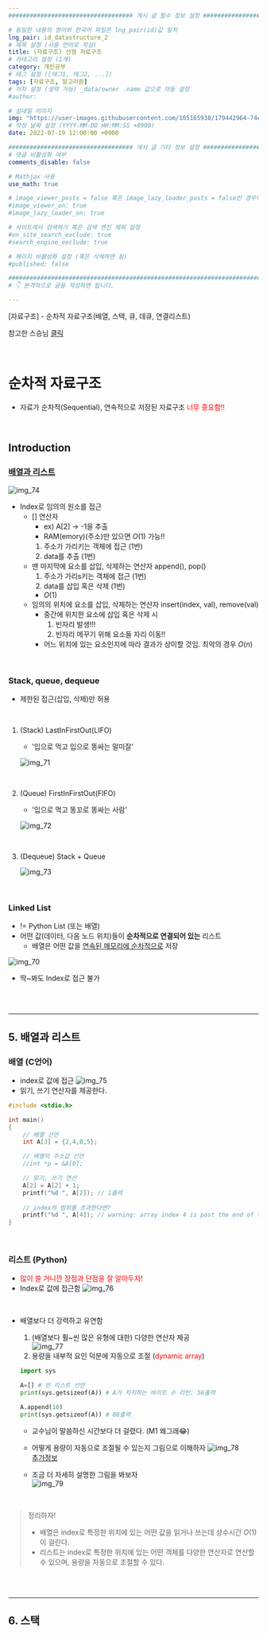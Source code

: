 ```yaml
---
################################### 게시 글 필수 정보 설정 ###################################

# 동일한 내용의 영어와 한국어 파일은 lng_pair(id)값 일치
lng_pair: id_datastructure_2
# 제목 설정 (사용 언어로 작성)
title: (자료구조) 선형 자료구조
# 카테고리 설정 (1개)
category: 개인공부
# 태그 설정 ([태그1, 태그2, ...])
tags: [자료구조, 알고리즘] 
# 저자 설정 (생략 가능) _data/owner .name 값으로 자동 설정
#author: 

# 섬네일 이미지
img: "https://user-images.githubusercontent.com/105165938/179442964-74ed7772-8a3b-4b1c-bee9-989a62bcda14.png" 
# 작성 날짜 설정 (YYYY-MM-DD HH:MM:SS +0900)
date: 2022-07-19 12:00:00 +0900

################################### 게시 글 기타 정보 설정 ###################################
# 댓글 비활성화 여부
comments_disable: false

# Mathjax 사용
use_math: true

# image_viewer_posts = false 혹은 image_lazy_loader_posts = false인 경우에만 사용
#image_viewer_on: true
#image_lazy_loader_on: true

# 사이트에서 검색하기 혹은 검색 엔진 제외 설정 
#on_site_search_exclude: true
#search_engine_exclude: true

# 페이지 비활성화 설정 (혹은 삭제하면 됨)
#published: false

##########################################################################################
# 👇 본격적으로 글을 작성하면 됩니다. 

---
```

<!-- outline-start -->

\[자료구조\] - 순차적 자료구조(배열, 스택, 큐, 데큐, 연결리스트)

<!-- outline-end -->
참고한 스승님 [클릭](https://www.youtube.com/watch?v=PIidtIBCjEg&list=PLsMufJgu5933ZkBCHS7bQTx0bncjwi4PK)

<br>

# 순차적 자료구조

* 자료가 순차적(Sequential), 연속적으로 저장된 자료구조 <span style="color:red">너무 중요함!!</span>

<br>

## Introduction

### [배열과 리스트](#5-배열과-리스트)<br>

![img_74](https://user-images.githubusercontent.com/105165938/179845596-6aa4eefb-989b-4daa-b4f6-b3d51c07a149.jpeg)<br>

* Index로 임의의 원소를 접근
    * [] 연산자 
        * ex) A\[2\] -> -1을 추출 
        * RAM(emory)(주소)만 있으면 $O(1)$ 가능!!
        1. 주소가 가리키는 객체에 접근 (1번)
        2. data를 추출 (1번)
    * 맨 마지막에 요소를 삽입, 삭제하는 연산자 append(), pop() 
        1. 주소가 가리s키는 객체에 접근 (1번)
        2. data를 삽입 혹은 삭제 (1번)
        * $O(1)$ 
    * 임의의 위치에 요소를 삽입, 삭제하는 연산자 insert(index, val), remove(val)
        * 중간에 위치한 요소에 삽입 혹은 삭제 시 
            1. 빈자리 발생!!!
            2. 빈자리 메꾸기 위해 요소들 자리 이동!!
        * 어느 위치에 있는 요소인지에 따라 결과가 상이할 것임. 최악의 경우 $O(n)$

<br>



### Stack, queue, dequeue
* 제한된 접근(삽입, 삭제)만 허용

<br>

1. (Stack) LastInFirstOut(LIFO)
    * '입으로 먹고 입으로 똥싸는 말미잘'<br>

    ![img_71](https://user-images.githubusercontent.com/105165938/179842058-21a20cd7-3448-47d1-91cc-ca379d8c3c74.jpeg)<br>

    <br>

2. (Queue) FirstInFirstOut(FIFO)
    * '입으로 먹고 똥꼬로 똥싸는 사람'<br>

    ![img_72](https://user-images.githubusercontent.com/105165938/179842809-d28145e4-bb89-4fe9-b1cc-8ec3cd634f57.jpeg)<br>

    <br>

3. (Dequeue) Stack + Queue<br>

    ![img_73](https://user-images.githubusercontent.com/105165938/179843058-a71dde7a-eb6d-4c77-bdb1-7454778ede9a.jpeg)

<br>



### Linked List
 
* != Python List (또는 배열)
* 어떤 값(데이터, 다음 노드 위치)들이 **순차적으로 연결되어 있는** 리스트 
    * 배열은 어떤 값을 <u>연속된 메모리에 순차적으로</u> 저장<br>

![img_70](https://user-images.githubusercontent.com/105165938/179841555-41ca86de-1bfd-443b-acba-89c22ee9844a.jpeg)<br>
* 딱~봐도 Index로 접근 불가


<br><br>
<hr>

## 5. 배열과 리스트

### 배열 (C언어)<br>

* index로 값에 접근
![img_75](https://user-images.githubusercontent.com/105165938/179848119-22a9c3d4-3510-41df-be65-86d9c6a28c62.jpeg)<br>
* 읽기, 쓰기 연산자를 제공한다.

~~~c
#include <stdio.h>

int main()
{
    // 배열 선언
    int A[3] = {2,4,0,5};

    // 배열의 주소값 선언
    //int *p = &A[0];

    // 읽기, 쓰기 연산
    A[2] = A[2] + 1;
    printf("%d ", A[2]); // 1출력
    
    // index의 범위를 초과한다면?
    printf("%d ", A[4]); // warning: array index 4 is past the end of the array
}
~~~

<br>

### 리스트 (Python)
* <span style="color:red">많이 쓸 거니깐 장점과 단점을 잘 알아두자!</span>
* Index로 값에 접근함
![img_76](https://user-images.githubusercontent.com/105165938/179848529-5f3193a1-c9e3-4b6d-98a8-e35cbe9d5adc.jpeg)<br>

<br>

* 배열보다 더 강력하고 유연함
    1. (배열보다 훨~씬 많은 유형에 대한) 다양한 연산자 제공<br>
    ![img_77](https://user-images.githubusercontent.com/105165938/179849112-7caed034-8aa3-4f43-9112-a6dcf58023ad.jpeg)<br>
    2. 용량을 내부적 요인 덕분에 자동으로 조절 (<span style="color:red">dynamic array</span>)<br>

    ~~~python
    import sys

    A=[] # 빈 리스트 선언
    print(sys.getsizeof(A)) # A가 차지하는 바이트 수 리턴: 56출력

    A.append(10)
    print(sys.getsizeof(A)) # 88출력
    ~~~

    * 교수님이 말씀하신 시간보다 더 걸렸다. (M1 왜그래😂)<br>
    * 어떻게 용량이 자동으로 조절될 수 있는지 그림으로 이해하자
    ![img_78](https://user-images.githubusercontent.com/105165938/179849525-df8bf43d-1bb2-4dab-93a1-cf69f7fb3e38.jpeg)<br>[추가정보](https://docs.python.org/ko/3.8/c-api/memory.html)<br>

    * 조금 더 자세히 설명한 그림을 봐보자<br>
    ![img_79](https://user-images.githubusercontent.com/105165938/179850888-44bfd847-bb3b-488e-88a5-b4696b6de703.jpeg)<br>

<br>

> 정리하자!
> * 배열은 index로 특정한 위치에 있는 어떤 값을 읽거나 쓰는데 상수시간 $O(1)$ 이 걸린다.
> * 리스트는 index로 특정한 위치에 있는 어떤 객체를 다양한 연산자로 연산할 수 있으며, 용량을 자동으로 조절할 수 있다. 

<br><br>
<hr>

## 6. 스택

